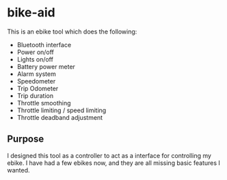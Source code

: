 # bike-aid
This is an ebike tool which does the following:
* Bluetooth interface
* Power on/off
* Lights on/off
* Battery power meter
* Alarm system
* Speedometer
* Trip Odometer
* Trip duration
* Throttle smoothing
* Throttle limiting / speed limiting
* Throttle deadband adjustment

## Purpose
I designed this tool as a controller to act as a interface for controlling my ebike. I have had a few ebikes now, and they are all missing basic features I wanted.
